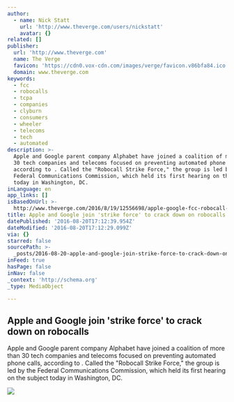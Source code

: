 ```yaml
---
author:
  - name: Nick Statt
    url: 'http://www.theverge.com/users/nickstatt'
    avatar: {}
related: []
publisher:
  url: 'http://www.theverge.com'
  name: The Verge
  favicon: 'https://cdn0.vox-cdn.com/images/verge/favicon.v86bfa84.ico'
  domain: www.theverge.com
keywords:
  - fcc
  - robocalls
  - tcpa
  - companies
  - clyburn
  - consumers
  - wheeler
  - telecoms
  - tech
  - automated
description: >-
  Apple and Google parent company Alphabet have joined a coalition of more than
  30 tech companies and telecoms focused on preventing automated phone calls,
  according to . Called the "Robocall Strike Force," the group is led by the
  Federal Communications Commission, which held its first hearing on the subject
  today in Washington, DC.
inLanguage: en
app_links: []
isBasedOnUrl: >-
  http://www.theverge.com/2016/8/19/12556698/apple-google-fcc-robocall-strike-force-call-blocking
title: Apple and Google join 'strike force' to crack down on robocalls
datePublished: '2016-08-20T17:12:39.954Z'
dateModified: '2016-08-20T17:12:29.099Z'
via: {}
starred: false
sourcePath: >-
  _posts/2016-08-20-apple-and-google-join-strike-force-to-crack-down-on-roboca.md
inFeed: true
hasPage: false
inNav: false
_context: 'http://schema.org'
_type: MediaObject

---
```

<article style=""><h1>Apple and Google join 'strike force' to crack down on robocalls</h1><p>Apple and Google parent company Alphabet have joined a coalition of more than 30 tech companies and telecoms focused on preventing automated phone calls, according to . Called the "Robocall Strike Force," the group is led by the Federal Communications Commission, which held its first hearing on the subject today in Washington, DC.</p><img src="https://cdn0.vox-cdn.com/thumbor/5tdsuY-aQMX_n7EEbVQrrKaYeX4=/0x5:2039x1152/1600x900/cdn0.vox-cdn.com/uploads/chorus_image/image/50454775/iphone-se-review-vpavic-verge-7.0.0.jpg" /></article>